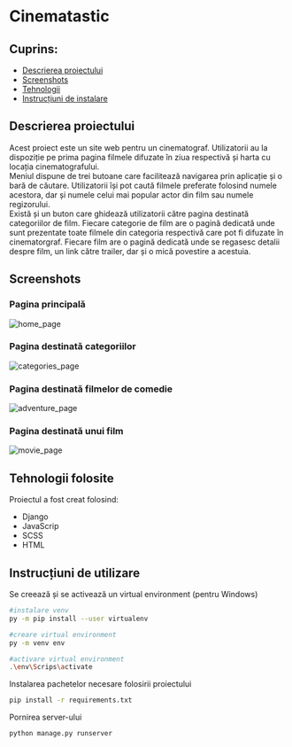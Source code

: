 # Cinematastic

## Cuprins:

- [Descrierea proiectului](#descrierea-proiectului)
- [Screenshots](#screenshots)
- [Tehnologii](#tehnologii-folosite)
- [Instrucțiuni de instalare](#instrucțiuni-de-utilizare)

## Descrierea proiectului
Acest proiect este un site web pentru un cinematograf. Utilizatorii au la dispoziție pe prima pagina filmele difuzate în ziua respectivă și harta cu locația cinematografului.\
Meniul dispune de trei butoane care facilitează navigarea prin aplicație și o bară de căutare. Utilizatorii își pot caută filmele preferate folosind numele acestora, dar și numele celui mai popular actor din film sau numele regizorului.\
Există și un buton care ghidează utilizatorii către pagina destinată categoriilor de film. Fiecare categorie de film are o pagină dedicată unde sunt prezentate toate filmele din categoria respectivă care pot fi difuzate în cinematorgraf. Fiecare film are o pagină dedicată unde se regasesc detalii despre film, un link către trailer, dar și o mică povestire a acestuia.

## Screenshots
### Pagina principală
![home_page](./README_images/home_page.png)
### Pagina destinată categoriilor
![categories_page](./README_images/categories_page.png)
### Pagina destinată filmelor de comedie
![adventure_page](./README_images/adventure%20_page.png)
### Pagina destinată unui film
![movie_page](./README_images/movie_page.png)

## Tehnologii folosite
Proiectul a fost creat folosind:
- Django
- JavaScrip
- SCSS
- HTML

## Instrucțiuni de utilizare
Se creează și se activează un virtual environment (pentru Windows)
```sh
#instalare venv
py -m pip install --user virtualenv

#creare virtual environment
py -m venv env

#activare virtual environment
.\env\Scrips\activate
```
Instalarea pachetelor necesare folosirii proiectului
```sh
pip install -r requirements.txt
```
Pornirea server-ului
```sh
python manage.py runserver
```